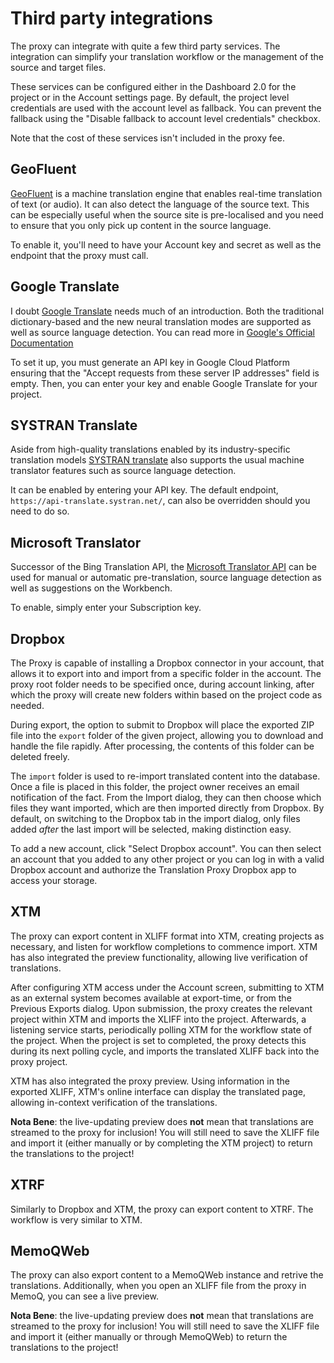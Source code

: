 # Third party integrations

The proxy can integrate with quite a few third party services. The integration can simplify your translation workflow or the management of the source and target files.

These services can be configured either in the Dashboard 2.0 for the project or in the Account settings page. By default, the project level credentials are used with the account level as fallback. You can prevent the fallback using the "Disable fallback to account level credentials" checkbox.

Note that the cost of these services isn't included in the proxy fee.

## GeoFluent

[GeoFluent](https://developers.lionbridge.com/geofluent/index.html) is a machine translation engine that enables real-time translation of text (or audio). It can also detect the language of the source text. This can be especially useful when the source site is pre-localised and you need to ensure that you only pick up content in the source language.

To enable it, you'll need to have your Account key and secret as well as the endpoint that the proxy must call.

## Google Translate

I doubt [Google Translate](https://en.wikipedia.org/wiki/Google_Translate) needs much of an introduction. Both the traditional dictionary-based and the new neural translation modes are supported as well as source language detection. You can read more in [Google's Official Documentation](https://cloud.google.com/translate/)

To set it up, you must generate an API key in Google Cloud Platform ensuring that the "Accept requests from these server IP addresses" field is empty. Then, you can enter your key and enable Google Translate for your project.


## SYSTRAN Translate

Aside from high-quality translations enabled by its industry-specific translation models [SYSTRAN translate](https://translate.systran.net/translationTools/text) also supports the usual machine translator features such as source language detection.

It can be enabled by entering your API key. The default endpoint, `https://api-translate.systran.net/`, can also be overridden should you need to do so.

## Microsoft Translator

Successor of the Bing Translation API, the [Microsoft Translator API](https://www.microsoft.com/en-us/translator//) can be used for manual or automatic pre-translation, source language detection as well as suggestions on the Workbench. 

To enable, simply enter your Subscription key.

## Dropbox

The Proxy is capable of installing a Dropbox connector in your account, that allows it to export into and import from a specific folder in the account. The proxy root folder needs to be specified once, during account linking, after which the proxy will create new folders within based on the project code as needed.

During export, the option to submit to Dropbox will place the exported ZIP file into the `export` folder of the given project, allowing you to download and handle the file rapidly. After processing, the contents of this folder can be deleted freely.

The `import` folder is used to re-import translated content into the database. Once a file is placed in this folder, the project owner receives an email notification of the fact. From the Import dialog, they can then choose which files they want imported, which are then imported directly from Dropbox. By default, on switching to the Dropbox tab in the import dialog, only files added *after* the last import will be selected, making distinction easy.

To add a new account, click "Select Dropbox account". You can then select an account that you added to any other project or you can log in with a valid Dropbox account and authorize the Translation Proxy Dropbox app to access your storage. 

## XTM

The proxy can export content in XLIFF format into XTM, creating projects as necessary, and listen for workflow completions to commence import. XTM has also integrated the preview functionality, allowing live verification of translations.

After configuring XTM access under the Account screen, submitting to XTM as an external system becomes available at export-time, or from the Previous Exports dialog. Upon submission, the proxy creates the relevant project within XTM and imports the XLIFF into the project. Afterwards, a listening service starts, periodically polling XTM for the workflow state of the project. When the project is set to completed, the proxy detects this during its next polling cycle, and imports the translated XLIFF back into the proxy project.

XTM has also integrated the proxy preview. Using information in the exported XLIFF, XTM's online interface can display the translated page, allowing in-context verification of the translations.

**Nota Bene**: the live-updating preview does **not** mean that translations are streamed to the proxy for inclusion! You will still need to save the XLIFF file and import it (either manually or by completing the XTM project) to return the translations to the project!

## XTRF

Similarly to Dropbox and XTM, the proxy can export content to XTRF. The workflow is very similar to XTM.

## MemoQWeb

The proxy can also export content to a MemoQWeb instance and retrive the translations. Additionally, when you open an XLIFF file from the proxy in MemoQ, you can see a live preview.

**Nota Bene**: the live-updating preview does **not** mean that translations are streamed to the proxy for inclusion! You will still need to save the XLIFF file and import it (either manually or through MemoQWeb) to return the translations to the project!
